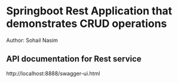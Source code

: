 <h1>Springboot Rest Application that demonstrates CRUD operations</h1>
Author: Sohail Nasim <BR />

<h2>API documentation for Rest service</h2>
http://localhost:8888/swagger-ui.html

